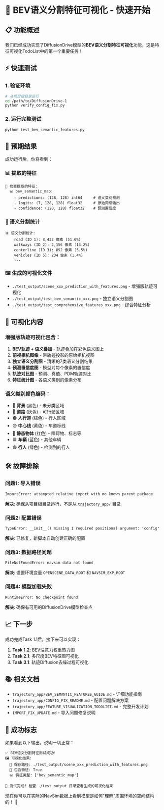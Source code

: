 # 🚀 BEV语义分割特征可视化 - 快速开始

## 📋 功能概述

我们已经成功实现了DiffusionDrive模型的**BEV语义分割特征可视化**功能，这是特征可视化TodoList中的第一个重要任务！

## ⚡ 快速测试

### 1. 验证环境
```bash
# 从项目根目录运行
cd /path/to/DiffusionDrive-1
python verify_config_fix.py
```

### 2. 运行完整测试
```bash
python test_bev_semantic_features.py
```

## 🎨 预期结果

成功运行后，你将看到：

### 📊 提取的特征
```
🎨 检查提取的特征:
  📊 bev_semantic_map:
    - predictions: (128, 128) int64     # 语义类别预测
    - logits: (7, 128, 128) float32     # 原始网络输出
    - confidence: (128, 128) float32    # 预测置信度
```

### 🎯 语义分割统计
```
📊 语义分割统计:
    road (ID 1): 8,432 像素 (51.6%)
    walkways (ID 2): 2,156 像素 (13.2%)
    centerline (ID 3): 892 像素 (5.5%)
    vehicles (ID 5): 234 像素 (1.4%)
    ...
```

### 🖼️ 生成的可视化文件
- `./test_output/scene_xxx_prediction_with_features.png` - 增强版轨迹可视化
- `./test_output/test_bev_semantic_xxx.png` - 独立语义分割图
- `./test_output/test_comprehensive_features_xxx.png` - 综合特征分析

## 🎨 可视化内容

### 增强版轨迹可视化包含：
1. **BEV轨迹 + 语义叠加** - 轨迹叠加在彩色语义图上
2. **前视相机图像** - 带轨迹投影的原始相机视图
3. **独立语义分割图** - 清晰的7类语义分割结果
4. **预测置信度图** - 模型对每个像素的置信度
5. **轨迹对比图** - 预测、真值、PDM轨迹对比
6. **特征统计图** - 各语义类别的像素分布

### 语义类别颜色编码：
- 🔘 **背景** (黑色) - 未分类区域
- 🔵 **道路** (灰色) - 可行驶区域
- 🟤 **人行道** (棕色) - 行人区域
- 🟡 **中心线** (黄色) - 车道标线
- 🔴 **静态物体** (红色) - 障碍物、标志等
- 🟦 **车辆** (蓝色) - 其他车辆
- 🟢 **行人** (绿色) - 检测到的行人

## 🛠️ 故障排除

### 问题1: 导入错误
```
ImportError: attempted relative import with no known parent package
```
**解决**: 确保从项目根目录运行，不是从 `trajectory_app/` 目录

### 问题2: 配置错误
```
TypeError: __init__() missing 1 required positional argument: 'config'
```
**解决**: 已修复，新脚本自动创建正确的配置

### 问题3: 数据路径问题
```
FileNotFoundError: navsim data not found
```
**解决**: 设置环境变量 `OPENSCENE_DATA_ROOT` 和 `NAVSIM_EXP_ROOT`

### 问题4: 模型加载失败
```
RuntimeError: No checkpoint found
```
**解决**: 确保有可用的DiffusionDrive模型检查点

## 📈 下一步

成功完成Task 1.1后，接下来可以实现：

1. **Task 1.2**: BEV注意力权重热力图
2. **Task 2.1**: 多尺度BEV特征图可视化
3. **Task 3.1**: 轨迹Diffusion去噪过程可视化

## 📚 相关文档

- `trajectory_app/BEV_SEMANTIC_FEATURES_GUIDE.md` - 详细功能指南
- `trajectory_app/CONFIG_FIX_README.md` - 配置问题解决方案
- `trajectory_app/FEATURE_VISUALIZATION_TODOLIST.md` - 完整开发计划
- `IMPORT_FIX_UPDATE.md` - 导入问题修复说明

## 🎉 成功标志

如果看到以下输出，说明一切正常：
```
✅ BEV语义分割特征测试成功!
🖼️ 可视化结果:
  📁 保存路径: ./test_output/scene_xxx_prediction_with_features.png
  🎨 包含特征: True
  📊 特征类型: ['bev_semantic_map']

🎉 测试完成! 检查 ./test_output 目录查看生成的可视化结果
```

现在你可以在实际的NavSim数据上看到模型是如何"理解"周围环境的空间结构的！ 🚀